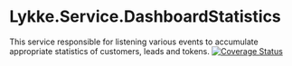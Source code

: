 # Lykke.Service.DashboardStatistics

This service responsible for listening various events to accumulate appropriate statistics of customers, leads and tokens.
[![Coverage Status](https://coveralls.io/repos/github/OpenMAVN/MAVN.Service.DashboardStatistics/badge.svg?branch=master)](https://coveralls.io/github/OpenMAVN/MAVN.Service.DashboardStatistics?branch=master)